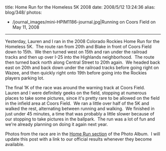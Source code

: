 title: Home Run for the Homeless 5K 2008
date: 2008/5/12 13:24:36
alias: blog/348/
photos:
- /journal_images/mini-HPIM1186-journal.jpg|Running on Coors Field on May 11, 2008
---
Yesterday, Lauren and I ran in the 2008 Colorado Rockies Home Run for the Homeless 5K.  The route ran from 20th and Blake in front of Coors Field down to 15th.  We then turned west on 15th and ran under the railroad tracks and then up over I-25 into the Highlands neighborhood.  The route then turned back north along Central Street to 20th again.  We headed back east on 20th and back down under the railroad tracks before going right on Wazee, and then quickly right onto 19th before going into the Rockies players parking lot. 

The final 1K of the race was around the warning track at Coors Field.  Lauren and I were definitely geeks on the field, stopping at numerous places to take some pictures, since it's pretty rare to be allowed on the field in the infield area at Coors Field.  We ran a little over half of the 5K and walked the rest, alternating between running and walking.  We finished in just under 45 minutes, a time that was probably a little slower because of our stopping to take pictures in the ballpark.  The run was a lot of fun and we're already planning on doing it again next year. 

Photos from the race are in the [Home Run section](PhotoAlbum.aspx?ID=HOMERUN2008) of the Photo Album.  I will update this post with a link to our official results whenever they become available.